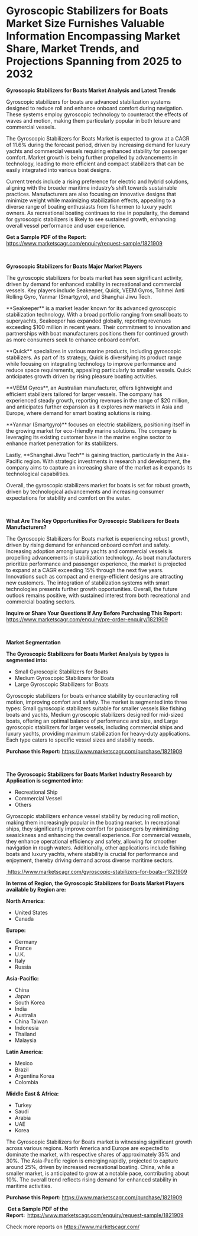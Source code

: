 <p><h1>Gyroscopic Stabilizers for Boats Market Size Furnishes Valuable Information Encompassing Market Share, Market Trends, and Projections Spanning from 2025 to 2032</h1></p><p><strong>Gyroscopic Stabilizers for Boats Market Analysis and Latest Trends</strong></p>
<p><p>Gyroscopic stabilizers for boats are advanced stabilization systems designed to reduce roll and enhance onboard comfort during navigation. These systems employ gyroscopic technology to counteract the effects of waves and motion, making them particularly popular in both leisure and commercial vessels.</p><p>The Gyroscopic Stabilizers for Boats Market is expected to grow at a CAGR of 11.6% during the forecast period, driven by increasing demand for luxury yachts and commercial vessels requiring enhanced stability for passenger comfort. Market growth is being further propelled by advancements in technology, leading to more efficient and compact stabilizers that can be easily integrated into various boat designs.</p><p>Current trends include a rising preference for electric and hybrid solutions, aligning with the broader maritime industry’s shift towards sustainable practices. Manufacturers are also focusing on innovative designs that minimize weight while maximizing stabilization effects, appealing to a diverse range of boating enthusiasts from fishermen to luxury yacht owners. As recreational boating continues to rise in popularity, the demand for gyroscopic stabilizers is likely to see sustained growth, enhancing overall vessel performance and user experience.</p></p>
<p><strong>Get a Sample PDF of the Report:&nbsp;</strong> <a href="https://www.marketscagr.com/enquiry/request-sample/1821909?utm_campaign=2095&utm_medium=2&utm_source=Github&utm_content=ia&utm_term=27022025&utm_id=gyroscopic-stabilizers-for-boats">https://www.marketscagr.com/enquiry/request-sample/1821909</a></p>
<p>&nbsp;</p>
<p><strong>Gyroscopic Stabilizers for Boats Major Market Players</strong></p>
<p><p>The gyroscopic stabilizers for boats market has seen significant activity, driven by demand for enhanced stability in recreational and commercial vessels. Key players include Seakeeper, Quick, VEEM Gyros, Tohmei Anti Rolling Gyro, Yanmar (Smartgyro), and Shanghai Jiwu Tech.</p><p>**Seakeeper** is a market leader known for its advanced gyroscopic stabilization technology. With a broad portfolio ranging from small boats to superyachts, Seakeeper has expanded globally, reporting revenues exceeding $100 million in recent years. Their commitment to innovation and partnerships with boat manufacturers positions them for continued growth as more consumers seek to enhance onboard comfort.</p><p>**Quick** specializes in various marine products, including gyroscopic stabilizers. As part of its strategy, Quick is diversifying its product range while focusing on integrating technology to improve performance and reduce space requirements, appealing particularly to smaller vessels. Quick anticipates growth driven by rising pleasure boating activities.</p><p>**VEEM Gyros**, an Australian manufacturer, offers lightweight and efficient stabilizers tailored for larger vessels. The company has experienced steady growth, reporting revenues in the range of $20 million, and anticipates further expansion as it explores new markets in Asia and Europe, where demand for smart boating solutions is rising.</p><p>**Yanmar (Smartgyro)** focuses on electric stabilizers, positioning itself in the growing market for eco-friendly marine solutions. The company is leveraging its existing customer base in the marine engine sector to enhance market penetration for its stabilizers.</p><p>Lastly, **Shanghai Jiwu Tech** is gaining traction, particularly in the Asia-Pacific region. With strategic investments in research and development, the company aims to capture an increasing share of the market as it expands its technological capabilities.</p><p>Overall, the gyroscopic stabilizers market for boats is set for robust growth, driven by technological advancements and increasing consumer expectations for stability and comfort on the water.</p></p>
<p>&nbsp;</p>
<p><strong>What Are The Key Opportunities For Gyroscopic Stabilizers for Boats Manufacturers?</strong></p>
<p><p>The Gyroscopic Stabilizers for Boats market is experiencing robust growth, driven by rising demand for enhanced onboard comfort and safety. Increasing adoption among luxury yachts and commercial vessels is propelling advancements in stabilization technology. As boat manufacturers prioritize performance and passenger experience, the market is projected to expand at a CAGR exceeding 15% through the next five years. Innovations such as compact and energy-efficient designs are attracting new customers. The integration of stabilization systems with smart technologies presents further growth opportunities. Overall, the future outlook remains positive, with sustained interest from both recreational and commercial boating sectors.</p></p>
<p><strong>Inquire or Share Your Questions If Any Before Purchasing This Report:</strong> <a href="https://www.marketscagr.com/enquiry/pre-order-enquiry/1821909?utm_campaign=2095&utm_medium=2&utm_source=Github&utm_content=ia&utm_term=27022025&utm_id=gyroscopic-stabilizers-for-boats">https://www.marketscagr.com/enquiry/pre-order-enquiry/1821909</a></p>
<p>&nbsp;</p>
<p><strong>Market Segmentation</strong></p>
<p><strong>The Gyroscopic Stabilizers for Boats Market Analysis by types is segmented into:</strong></p>
<p><ul><li>Small Gyroscopic Stabilizers for Boats</li><li>Medium Gyroscopic Stabilizers for Boats</li><li>Large Gyroscopic Stabilizers for Boats</li></ul></p>
<p><p>Gyroscopic stabilizers for boats enhance stability by counteracting roll motion, improving comfort and safety. The market is segmented into three types: Small gyroscopic stabilizers suitable for smaller vessels like fishing boats and yachts, Medium gyroscopic stabilizers designed for mid-sized boats, offering an optimal balance of performance and size, and Large gyroscopic stabilizers for larger vessels, including commercial ships and luxury yachts, providing maximum stabilization for heavy-duty applications. Each type caters to specific vessel sizes and stability needs.</p></p>
<p><strong>Purchase this Report:&nbsp;</strong><a href="https://www.marketscagr.com/purchase/1821909?utm_campaign=2095&utm_medium=2&utm_source=Github&utm_content=ia&utm_term=27022025&utm_id=gyroscopic-stabilizers-for-boats">https://www.marketscagr.com/purchase/1821909</a></p>
<p>&nbsp;</p>
<p><strong>The Gyroscopic Stabilizers for Boats Market Industry Research by Application is segmented into:</strong></p>
<p><ul><li>Recreational Ship</li><li>Commercial Vessel</li><li>Others</li></ul></p>
<p><p>Gyroscopic stabilizers enhance vessel stability by reducing roll motion, making them increasingly popular in the boating market. In recreational ships, they significantly improve comfort for passengers by minimizing seasickness and enhancing the overall experience. For commercial vessels, they enhance operational efficiency and safety, allowing for smoother navigation in rough waters. Additionally, other applications include fishing boats and luxury yachts, where stability is crucial for performance and enjoyment, thereby driving demand across diverse maritime sectors.</p></p>
<p><a href="https://www.marketscagr.com/gyroscopic-stabilizers-for-boats-r1821909?utm_campaign=2095&utm_medium=2&utm_source=Github&utm_content=ia&utm_term=27022025&utm_id=gyroscopic-stabilizers-for-boats">&nbsp;https://www.marketscagr.com/gyroscopic-stabilizers-for-boats-r1821909</a></p>
<p><strong>In terms of Region, the Gyroscopic Stabilizers for Boats Market Players available by Region are:</strong></p>
<p>
    <p> <strong> North America: </strong>
        <ul>
            <li>United States</li>
            <li>Canada</li>
        </ul>
        </p> 
    <p> <strong> Europe: </strong>
        <ul>
            <li>Germany</li>
            <li>France</li>
            <li>U.K.</li>
            <li>Italy</li>
            <li>Russia</li>
        </ul>
        </p> 
    <p> <strong> Asia-Pacific: </strong>
        <ul>
            <li>China</li>
            <li>Japan</li>
            <li>South Korea</li>
            <li>India</li>
            <li>Australia</li>
            <li>China Taiwan</li>
            <li>Indonesia</li>
            <li>Thailand</li>
            <li>Malaysia</li>
        </ul>
        </p> 
    <p> <strong> Latin America: </strong>
        <ul>
            <li>Mexico</li>
            <li>Brazil</li>
            <li>Argentina Korea</li>
            <li>Colombia</li>
        </ul>
        </p> 
    <p> <strong> Middle East & Africa: </strong>
        <ul>
            <li>Turkey</li>
            <li>Saudi</li>
            <li>Arabia</li>
            <li>UAE</li>
            <li>Korea</li>
        </ul>
    </p>
    </p>
<p><p>The Gyroscopic Stabilizers for Boats market is witnessing significant growth across various regions. North America and Europe are expected to dominate the market, with respective shares of approximately 35% and 30%. The Asia-Pacific region is emerging rapidly, projected to capture around 25%, driven by increased recreational boating. China, while a smaller market, is anticipated to grow at a notable pace, contributing about 10%. The overall trend reflects rising demand for enhanced stability in maritime activities.</p></p>
<p><strong>Purchase this Report: </strong><a href="https://www.marketscagr.com/purchase/1821909?utm_campaign=2095&utm_medium=2&utm_source=Github&utm_content=ia&utm_term=27022025&utm_id=gyroscopic-stabilizers-for-boats">https://www.marketscagr.com/purchase/1821909</a></p>
<p>&nbsp;<strong>Get a Sample PDF of the Report:&nbsp;&nbsp;</strong><a href="https://www.marketscagr.com/enquiry/request-sample/1821909?utm_campaign=2095&utm_medium=2&utm_source=Github&utm_content=ia&utm_term=27022025&utm_id=gyroscopic-stabilizers-for-boats">https://www.marketscagr.com/enquiry/request-sample/1821909</a></p>
<p><strong></strong></p>
<p>Check more reports on <a href="https://www.marketscagr.com/?utm_campaign=2095&utm_medium=2&utm_source=Github&utm_content=ia&utm_term=27022025&utm_id=gyroscopic-stabilizers-for-boats">https://www.marketscagr.com/</a></p>